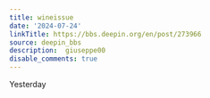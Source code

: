 ```yaml
---
title: wineissue
date: '2024-07-24'
linkTitle: https://bbs.deepin.org/en/post/273966
source: deepin_bbs
description:  giuseppe00 
disable_comments: true
---
```

Yesterday 
